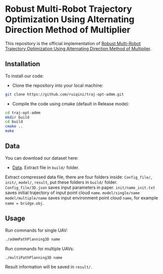 # Robust Multi-Robot Trajectory Optimization Using Alternating Direction Method of Multiplier

This repository is the official implementation of [Robust Multi-Robot Trajectory Optimization Using Alternating Direction Method of Multiplier](https://arxiv.org/abs/2111.07016).

## Installation

To install our code:

- Clone the repository into your local machine:

```bash
git clone https://github.com/ruiqini/traj-opt-admm.git
```

- Compile the code using cmake (default in Release mode):

```bash
cd traj-opt-admm
mkdir build
cd build
cmake ..
make
```
## Data

You can download our dataset here:

- [Data](https://drive.google.com/file/d/1XjdUtuxOp9v0_SaCbU5pYmodxKIHr1YO/view?usp=sharing). Extract file in `build/` folder.

Extract compressed data file, there are four folders inside: `Config_file/`, `init/`, `model/`, `result`, put these folders in `build/` folder.
`Config_file/3D.json` saves input parameters in paper.
`init/name_init.txt` saves initial trajectory of input point cloud `name`.
`model/single/name` `model/multiple/name` saves input environment point cloud `name`, for example `name = bridge.obj`.

## Usage

Run commands for single UAV:
```bash
./admmPathPlanning3D name
```
Run commands for multiple UAVs:
```bash
./multiPathPlanning3D name
```
Result information will be saved in `result/`.


